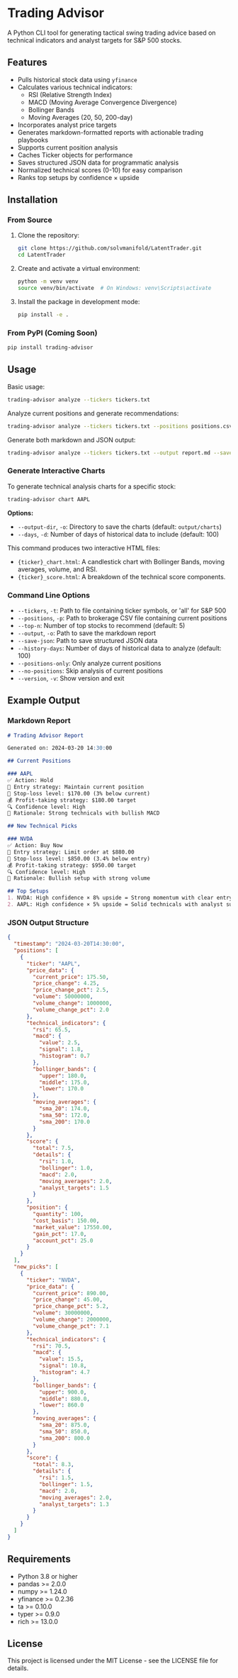 # Trading Advisor

A Python CLI tool for generating tactical swing trading advice based on technical indicators and analyst targets for S&P 500 stocks.

## Features

- Pulls historical stock data using `yfinance`
- Calculates various technical indicators:
  - RSI (Relative Strength Index)
  - MACD (Moving Average Convergence Divergence)
  - Bollinger Bands
  - Moving Averages (20, 50, 200-day)
- Incorporates analyst price targets
- Generates markdown-formatted reports with actionable trading playbooks
- Supports current position analysis
- Caches Ticker objects for performance
- Saves structured JSON data for programmatic analysis
- Normalized technical scores (0-10) for easy comparison
- Ranks top setups by confidence × upside

## Installation

### From Source

1. Clone the repository:
   ```bash
   git clone https://github.com/solvmanifold/LatentTrader.git
   cd LatentTrader
   ```

2. Create and activate a virtual environment:
   ```bash
   python -m venv venv
   source venv/bin/activate  # On Windows: venv\Scripts\activate
   ```

3. Install the package in development mode:
   ```bash
   pip install -e .
   ```

### From PyPI (Coming Soon)

```bash
pip install trading-advisor
```

## Usage

Basic usage:
```bash
trading-advisor analyze --tickers tickers.txt
```

Analyze current positions and generate recommendations:
```bash
trading-advisor analyze --tickers tickers.txt --positions positions.csv
```

Generate both markdown and JSON output:
```bash
trading-advisor analyze --tickers tickers.txt --output report.md --save-json analysis.json
```

### Generate Interactive Charts

To generate technical analysis charts for a specific stock:

```bash
trading-advisor chart AAPL
```

**Options:**

- `--output-dir`, `-o`: Directory to save the charts (default: `output/charts`)
- `--days`, `-d`: Number of days of historical data to include (default: 100)

This command produces two interactive HTML files:
- `{ticker}_chart.html`: A candlestick chart with Bollinger Bands, moving averages, volume, and RSI.
- `{ticker}_score.html`: A breakdown of the technical score components.

### Command Line Options

- `--tickers`, `-t`: Path to file containing ticker symbols, or 'all' for S&P 500
- `--positions`, `-p`: Path to brokerage CSV file containing current positions
- `--top-n`: Number of top stocks to recommend (default: 5)
- `--output`, `-o`: Path to save the markdown report
- `--save-json`: Path to save structured JSON data
- `--history-days`: Number of days of historical data to analyze (default: 100)
- `--positions-only`: Only analyze current positions
- `--no-positions`: Skip analysis of current positions
- `--version`, `-v`: Show version and exit

## Example Output

### Markdown Report

```markdown
# Trading Advisor Report

Generated on: 2024-03-20 14:30:00

## Current Positions

### AAPL
✅ Action: Hold
🎯 Entry strategy: Maintain current position
🛑 Stop-loss level: $170.00 (3% below current)
💰 Profit-taking strategy: $180.00 target
🔍 Confidence level: High
🧠 Rationale: Strong technicals with bullish MACD

## New Technical Picks

### NVDA
✅ Action: Buy Now
🎯 Entry strategy: Limit order at $880.00
🛑 Stop-loss level: $850.00 (3.4% below entry)
💰 Profit-taking strategy: $950.00 target
🔍 Confidence level: High
🧠 Rationale: Bullish setup with strong volume

## Top Setups
1. NVDA: High confidence × 8% upside = Strong momentum with clear entry
2. AAPL: High confidence × 5% upside = Solid technicals with analyst support
```

### JSON Output Structure

```json
{
  "timestamp": "2024-03-20T14:30:00",
  "positions": [
    {
      "ticker": "AAPL",
      "price_data": {
        "current_price": 175.50,
        "price_change": 4.25,
        "price_change_pct": 2.5,
        "volume": 50000000,
        "volume_change": 1000000,
        "volume_change_pct": 2.0
      },
      "technical_indicators": {
        "rsi": 65.5,
        "macd": {
          "value": 2.5,
          "signal": 1.8,
          "histogram": 0.7
        },
        "bollinger_bands": {
          "upper": 180.0,
          "middle": 175.0,
          "lower": 170.0
        },
        "moving_averages": {
          "sma_20": 174.0,
          "sma_50": 172.0,
          "sma_200": 170.0
        }
      },
      "score": {
        "total": 7.5,
        "details": {
          "rsi": 1.0,
          "bollinger": 1.0,
          "macd": 2.0,
          "moving_averages": 2.0,
          "analyst_targets": 1.5
        }
      },
      "position": {
        "quantity": 100,
        "cost_basis": 150.00,
        "market_value": 17550.00,
        "gain_pct": 17.0,
        "account_pct": 25.0
      }
    }
  ],
  "new_picks": [
    {
      "ticker": "NVDA",
      "price_data": {
        "current_price": 890.00,
        "price_change": 45.00,
        "price_change_pct": 5.2,
        "volume": 30000000,
        "volume_change": 2000000,
        "volume_change_pct": 7.1
      },
      "technical_indicators": {
        "rsi": 70.5,
        "macd": {
          "value": 15.5,
          "signal": 10.8,
          "histogram": 4.7
        },
        "bollinger_bands": {
          "upper": 900.0,
          "middle": 880.0,
          "lower": 860.0
        },
        "moving_averages": {
          "sma_20": 875.0,
          "sma_50": 850.0,
          "sma_200": 800.0
        }
      },
      "score": {
        "total": 8.3,
        "details": {
          "rsi": 1.5,
          "bollinger": 1.5,
          "macd": 2.0,
          "moving_averages": 2.0,
          "analyst_targets": 1.3
        }
      }
    }
  ]
}
```

## Requirements

- Python 3.8 or higher
- pandas >= 2.0.0
- numpy >= 1.24.0
- yfinance >= 0.2.36
- ta >= 0.10.0
- typer >= 0.9.0
- rich >= 13.0.0

## License

This project is licensed under the MIT License - see the LICENSE file for details. 